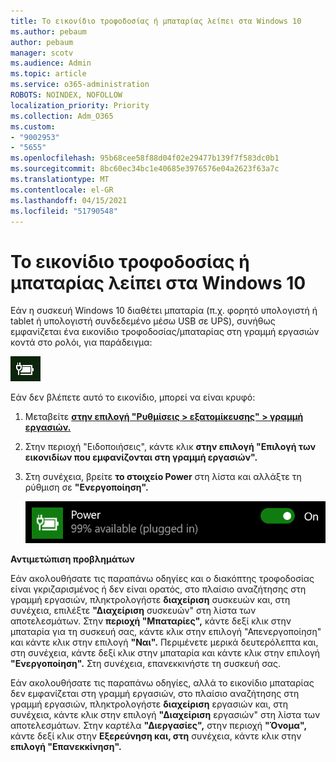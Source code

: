 ```yaml
---
title: Το εικονίδιο τροφοδοσίας ή μπαταρίας λείπει στα Windows 10
ms.author: pebaum
author: pebaum
manager: scotv
ms.audience: Admin
ms.topic: article
ms.service: o365-administration
ROBOTS: NOINDEX, NOFOLLOW
localization_priority: Priority
ms.collection: Adm_O365
ms.custom:
- "9002953"
- "5655"
ms.openlocfilehash: 95b68cee58f88d04f02e29477b139f7f583dc0b1
ms.sourcegitcommit: 8bc60ec34bc1e40685e3976576e04a2623f63a7c
ms.translationtype: MT
ms.contentlocale: el-GR
ms.lasthandoff: 04/15/2021
ms.locfileid: "51790548"
---
```

# <a name="power-or-battery-icon-missing-in-windows-10"></a>Το εικονίδιο τροφοδοσίας ή μπαταρίας λείπει στα Windows 10

Εάν η συσκευή Windows 10 διαθέτει μπαταρία (π.χ. φορητό υπολογιστή ή tablet ή υπολογιστή συνδεδεμένο μέσω USB σε UPS), συνήθως εμφανίζεται ένα εικονίδιο τροφοδοσίας/μπαταρίας στη γραμμή εργασιών κοντά στο ρολόι, για παράδειγμα:

![Εικονίδιο μπαταρίας](media/battery-icon.png)

Εάν δεν βλέπετε αυτό το εικονίδιο, μπορεί να είναι κρυφό:

1. Μεταβείτε **[στην επιλογή "Ρυθμίσεις > εξατομίκευσης" > γραμμή εργασιών.](ms-settings:taskbar?activationSource=GetHelp)**

2. Στην περιοχή "Ειδοποιήσεις", κάντε κλικ **στην επιλογή "Επιλογή των εικονιδίων που εμφανίζονται στη γραμμή εργασιών".**

3. Στη συνέχεια, βρείτε **το στοιχείο Power** στη λίστα και αλλάξτε τη ρύθμιση σε **"Ενεργοποίηση".**

    ![Εμφάνιση εικονιδίου τροφοδοσίας στη γραμμή εργασιών](media/power-icon-on.png)

**Αντιμετώπιση προβλημάτων**

Εάν ακολουθήσατε τις παραπάνω  οδηγίες και ο διακόπτης τροφοδοσίας είναι γκριζαρισμένος ή δεν είναι ορατός, στο πλαίσιο αναζήτησης στη γραμμή εργασιών, πληκτρολογήστε **διαχείριση** συσκευών και, στη συνέχεια, επιλέξτε **"Διαχείριση** συσκευών" στη λίστα των αποτελεσμάτων. Στην **περιοχή "Μπαταρίες",** κάντε δεξί κλικ στην μπαταρία για τη συσκευή σας, κάντε κλικ στην επιλογή "Απενεργοποίηση" και κάντε κλικ στην επιλογή **"Ναι".**  Περιμένετε μερικά δευτερόλεπτα και, στη συνέχεια, κάντε δεξί κλικ στην μπαταρία και κάντε κλικ στην επιλογή **"Ενεργοποίηση".** Στη συνέχεια, επανεκκινήστε τη συσκευή σας.

Εάν ακολουθήσατε τις παραπάνω οδηγίες, αλλά το εικονίδιο μπαταρίας δεν εμφανίζεται στη γραμμή εργασιών, στο πλαίσιο αναζήτησης στη γραμμή εργασιών, πληκτρολογήστε **διαχείριση** εργασιών και, στη συνέχεια, κάντε κλικ στην επιλογή **"Διαχείριση** εργασιών" στη λίστα των αποτελεσμάτων. Στην καρτέλα **"Διεργασίες",** στην περιοχή **"Όνομα",** κάντε δεξί κλικ στην **Εξερεύνηση και, στη** συνέχεια, κάντε κλικ στην **επιλογή "Επανεκκίνηση".**
